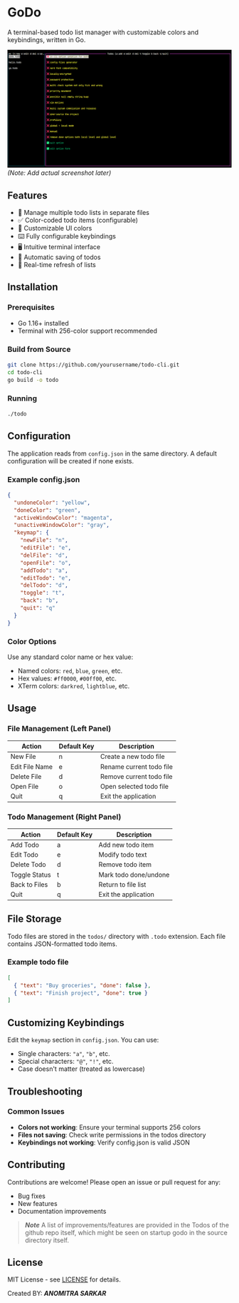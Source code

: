 # GoDo

A terminal-based todo list manager with customizable colors and keybindings, written in Go.

![Todo CLI Screenshot](screenshot.png) _(Note: Add actual screenshot later)_

## Features

- 📝 Manage multiple todo lists in separate files
- ✅ Color-coded todo items (configurable)
- 🎨 Customizable UI colors
- ⌨️ Fully configurable keybindings
- 🖥️ Intuitive terminal interface
- 💾 Automatic saving of todos
- 🔄 Real-time refresh of lists

## Installation

### Prerequisites

- Go 1.16+ installed
- Terminal with 256-color support recommended

### Build from Source

```bash
git clone https://github.com/yourusername/todo-cli.git
cd todo-cli
go build -o todo
```

### Running

```bash
./todo
```

## Configuration

The application reads from `config.json` in the same directory. A default configuration will be created if none exists.

### Example config.json

```json
{
  "undoneColor": "yellow",
  "doneColor": "green",
  "activeWindowColor": "magenta",
  "unactiveWindowColor": "gray",
  "keymap": {
    "newFile": "n",
    "editFile": "e",
    "delFile": "d",
    "openFile": "o",
    "addTodo": "a",
    "editTodo": "e",
    "delTodo": "d",
    "toggle": "t",
    "back": "b",
    "quit": "q"
  }
}
```

### Color Options

Use any standard color name or hex value:

- Named colors: `red`, `blue`, `green`, etc.
- Hex values: `#ff0000`, `#00ff00`, etc.
- XTerm colors: `darkred`, `lightblue`, etc.

## Usage

### File Management (Left Panel)

| Action         | Default Key | Description              |
| -------------- | ----------- | ------------------------ |
| New File       | n           | Create a new todo file   |
| Edit File Name | e           | Rename current todo file |
| Delete File    | d           | Remove current todo file |
| Open File      | o           | Open selected todo file  |
| Quit           | q           | Exit the application     |

### Todo Management (Right Panel)

| Action        | Default Key | Description           |
| ------------- | ----------- | --------------------- |
| Add Todo      | a           | Add new todo item     |
| Edit Todo     | e           | Modify todo text      |
| Delete Todo   | d           | Remove todo item      |
| Toggle Status | t           | Mark todo done/undone |
| Back to Files | b           | Return to file list   |
| Quit          | q           | Exit the application  |

## File Storage

Todo files are stored in the `todos/` directory with `.todo` extension. Each file contains JSON-formatted todo items.

### Example todo file

```json
[
  { "text": "Buy groceries", "done": false },
  { "text": "Finish project", "done": true }
]
```

## Customizing Keybindings

Edit the `keymap` section in `config.json`. You can use:

- Single characters: `"a"`, `"b"`, etc.
- Special characters: `"@"`, `"!"`, etc.
- Case doesn't matter (treated as lowercase)

## Troubleshooting

### Common Issues

- **Colors not working**: Ensure your terminal supports 256 colors
- **Files not saving**: Check write permissions in the todos directory
- **Keybindings not working**: Verify config.json is valid JSON

## Contributing

Contributions are welcome! Please open an issue or pull request for any:

- Bug fixes
- New features
- Documentation improvements

> **_Note_**
> A list of improvements/features are provided in the Todos of the github repo itself, which might be seen on startup godo in the source directory itself.

## License

MIT License - see [LICENSE](LICENSE) for details.

Created BY: **_ANOMITRA SARKAR_**
